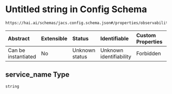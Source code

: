# Untitled string in Config Schema

```txt
https://hai.ai/schemas/jacs.config.schema.json#/properties/observability/properties/tracing/properties/resource/properties/service_name
```



| Abstract            | Extensible | Status         | Identifiable            | Custom Properties | Additional Properties | Access Restrictions | Defined In                                                                                |
| :------------------ | :--------- | :------------- | :---------------------- | :---------------- | :-------------------- | :------------------ | :---------------------------------------------------------------------------------------- |
| Can be instantiated | No         | Unknown status | Unknown identifiability | Forbidden         | Allowed               | none                | [jacs.config.schema.json\*](../../schemas/jacs.config.schema.json "open original schema") |

## service\_name Type

`string`
